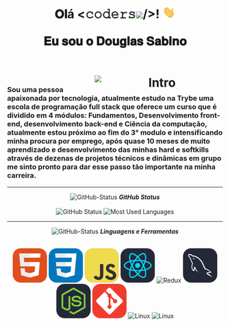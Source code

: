 <h1 align="center">𝐎𝐥á <𝚌𝚘𝚍𝚎𝚛𝚜<img src="https://github.com/TheDudeThatCode/TheDudeThatCode/blob/master/Assets/Earth.gif" width="24px">/>! <img src="https://raw.githubusercontent.com/ABSphreak/ABSphreak/master/gifs/Hi.gif" width="30px">
  
𝐄𝐮 𝐬𝐨𝐮 𝐨 𝐃𝐨𝐮𝐠𝐥𝐚𝐬 𝐒𝐚𝐛𝐢𝐧𝐨
  
  <br />
  
<img align="right" width=300px alt="Intro" src="https://c.tenor.com/W9_8dfFmyr0AAAAM/pixel-game.gif" />
  
### Sou uma pessoa apaixonada por tecnologia, atualmente estudo na Trybe uma escola de programação full stack que oferece um curso que é dividido em 4 módulos: Fundamentos, Desenvolvimento front-end, desenvolvimento back-end e Ciência da computação, atualmente estou próximo ao fim do 3° modulo e intensificando minha procura por emprego, após quase 10 meses de muito aprendizado e desenvolvimento das minhas hard e softkills através de dezenas de projetos técnicos e dinâmicas em grupo me sinto pronto para dar esse passo tão importante na minha carreira.
  
<hr>
<p align="center">
<img src="https://media.giphy.com/media/8UHRm5oY4k4FDxq5QG/giphy.gif" width="30px" alt="GitHub-Status"/>&nbsp;<i><b>GitHub Status</b></i><br>
  <br>
<img src="https://github-readme-stats.vercel.app/api?username=DouglasSabino&count_private=true&show_icons=true&theme=great-gatsby" width="420px" alt="GitHub Status"/>
<img src = "https://github-readme-stats.vercel.app/api/top-langs/?username=DouglasSabino&show_icons=true&layout=compact&theme=great-gatsby" width="350px" alt="Most Used Languages">
</p>
  
  <hr>
<p align="center">
<img src="https://media.giphy.com/media/8UHRm5oY4k4FDxq5QG/giphy.gif" width="30px" alt="GitHub-Status"/>&nbsp;<i><b>Linguagens e Ferramentas</b></i><br>
  <br>
  
  <p align="center">
    <img src="https://github.com/tandpfun/skill-icons/blob/main/icons/HTML.svg" alt="HTML" width="80px">
    <img src="https://github.com/tandpfun/skill-icons/blob/main/icons/CSS.svg" alt="CSS" width="80px">
    <img src="https://github.com/tandpfun/skill-icons/blob/main/icons/JavaScript.svg" alt="JavaScript" width="80px">
    <img src="https://github.com/tandpfun/skill-icons/blob/main/icons/React-Dark.svg" alt="React" width="80px">
    <img src="https://img.icons8.com/color/344/redux.png" alt="Redux" width="80px">
    <img src="https://github.com/tandpfun/skill-icons/blob/main/icons/MySQL-Dark.svg" alt="Mysql" width="80px">
    <img src="https://github.com/tandpfun/skill-icons/blob/main/icons/NodeJS-Dark.svg" alt="NodeJS" width="80px">
    <img src="https://github.com/tandpfun/skill-icons/blob/main/icons/Git.svg" alt="Git" width="80px">
     <img src="https://res.cloudinary.com/practicaldev/image/fetch/s--YORpNZ5O--/c_limit%2Cf_auto%2Cfl_progressive%2Cq_auto%2Cw_880/https://dev-to-uploads.s3.amazonaws.com/uploads/articles/y5clicw559gztoxmzowp.png" alt="Linux" width="80px">
    <img src="https://img.icons8.com/color/344/linux--v1.png" alt="Linux" width="80px">
  </p>
